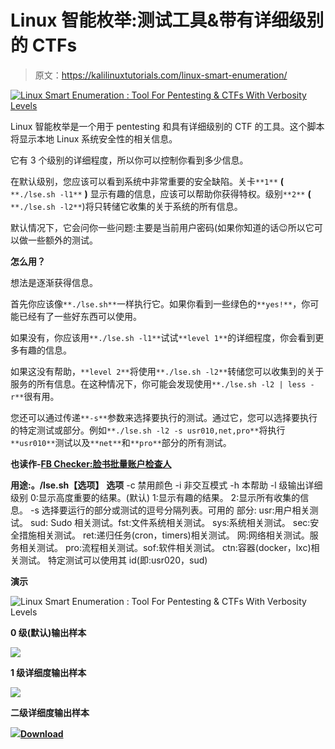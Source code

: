 # Linux 智能枚举:测试工具&带有详细级别的 CTFs

> 原文：<https://kalilinuxtutorials.com/linux-smart-enumeration/>

[![Linux Smart Enumeration : Tool For Pentesting & CTFs With Verbosity Levels](img//a32e6904ba81b9895fb31a6589fd8d09.png "Linux Smart Enumeration : Tool For Pentesting & CTFs With Verbosity Levels")](https://1.bp.blogspot.com/-AE3FJuZnWZM/XSUbQ4N46nI/AAAAAAAABSQ/TQSDFUOFZ0Y5wzWN8UdLnpQncrTUUMh3wCLcBGAs/s1600/demo-1.gif)

Linux 智能枚举是一个用于 pentesting 和具有详细级别的 CTF 的工具。这个脚本将显示本地 Linux 系统安全性的相关信息。

它有 3 个级别的详细程度，所以你可以控制你看到多少信息。

在默认级别，您应该可以看到系统中非常重要的安全缺陷。关卡`**1**` **(** `**./lse.sh -l1**` **)** 显示有趣的信息，应该可以帮助你获得特权。级别`**2**` **(** `**./lse.sh -l2**`)将只转储它收集的关于系统的所有信息。

默认情况下，它会问你一些问题:主要是当前用户密码(如果你知道的话😉所以它可以做一些额外的测试。

**怎么用？**

想法是逐渐获得信息。

首先你应该像`**./lse.sh**`一样执行它。如果你看到一些绿色的`**yes!**`，你可能已经有了一些好东西可以使用。

如果没有，你应该用`**./lse.sh -l1**`试试`**level 1**`的详细程度，你会看到更多有趣的信息。

如果这没有帮助，`**level 2**`将使用`**./lse.sh -l2**`转储您可以收集到的关于服务的所有信息。在这种情况下，你可能会发现使用`**./lse.sh -l2 | less -r**`很有用。

您还可以通过传递`**-s**`参数来选择要执行的测试。通过它，您可以选择要执行的特定测试或部分。例如`**./lse.sh -l2 -s usr010,net,pro**`将执行`**usr010**`测试以及`**net**`和`**pro**`部分的所有测试。

**也读作-[FB Checker:脸书批量账户检查人](https://kalilinuxtutorials.com/fbchecker-facebook-mass-account-checker/)**

**用途:。/lse.sh【选项】** 
**选项**
-c 禁用颜色
-i 非交互模式
-h 本帮助
-l 级输出详细级别
0:显示高度重要的结果。(默认)
1:显示有趣的结果。
2:显示所有收集的信息。
-s 选择要运行的部分或测试的逗号分隔列表。可用的
部分:
usr:用户相关测试。
sud: Sudo 相关测试。fst:文件系统相关测试。
sys:系统相关测试。
sec:安全措施相关测试。
ret:递归任务(cron，timers)相关测试。
网:网络相关测试。服务相关测试。
pro:流程相关测试。sof:软件相关测试。
ctn:容器(docker，lxc)相关测试。
特定测试可以使用其 id(即:usr020，sud)

**演示**

![Linux Smart Enumeration : Tool For Pentesting & CTFs With Verbosity Levels](img//a32e6904ba81b9895fb31a6589fd8d09.png "Linux Smart Enumeration : Tool For Pentesting & CTFs With Verbosity Levels")

**0 级(默认)输出样本**

![](img//9b92c69bb4fb86e2b203d7e00d5f2f9b.png)

**1 级详细度输出样本**

![](img//002681f01494447e8bc25879b6cb62db.png)

**二级详细度输出样本**

![](img//a867861ee3c8d7855763ff9f11b4e3e7.png)[**Download**](https://github.com/diego-treitos/linux-smart-enumeration)
